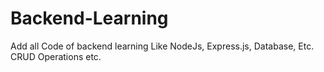 # Backend-Learning
Add all Code of backend learning Like NodeJs, Express.js, Database, Etc. CRUD Operations etc.
